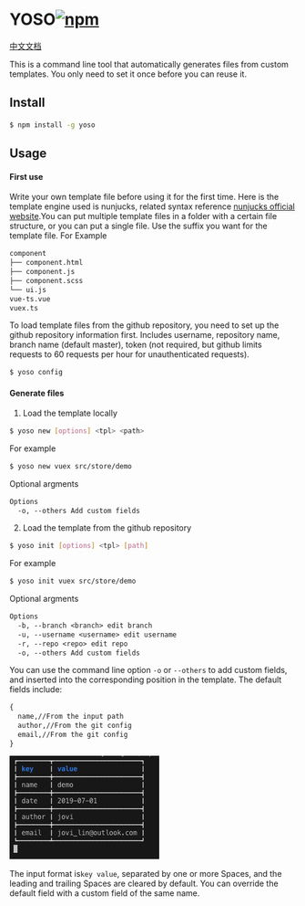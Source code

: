 # YOSO[![npm](https://img.shields.io/npm/v/yoso.svg?maxAge=2592000)](https://www.npmjs.com/package/yoso)
[中文文档](./README_zh.md)

This is a command line tool that automatically generates files from custom templates. You only need to set it once before you can reuse it.

## Install

```bash
$ npm install -g yoso
```

## Usage

#### First use

Write your own template file before using it for the first time. Here is the template engine used is nunjucks, related syntax reference [nunjucks official website](https://nunjucks.bootcss.com/).You can put multiple template files in a folder with a certain file structure, or you can put a single file. Use the suffix you want for the template file.
For Example
```
component
├── component.html
├── component.js
├── component.scss
└── ui.js
vue-ts.vue
vuex.ts
```

To load template files from the github repository, you need to set up the github repository information first. Includes username, repository name, branch name (default master), token (not required, but github limits requests to 60 requests per hour for unauthenticated requests).
```bash
$ yoso config
```

#### Generate files

1. Load the template locally
```bash
$ yoso new [options] <tpl> <path>
```
For example
```bash
$ yoso new vuex src/store/demo 
```
Optional argments
```
Options
  -o, --others Add custom fields
```

2. Load the template from the github repository
```bash
$ yoso init [options] <tpl> [path]
```
For example
```bash
$ yoso init vuex src/store/demo
```
Optional argments
```
Options
  -b, --branch <branch> edit branch
  -u, --username <username> edit username
  -r, --repo <repo> edit repo
  -o, --others Add custom fields
```

You can use the command line option ```-o``` or ```--others``` to add custom fields, and inserted into the corresponding position in the template. The default fields include:
```
{
  name,//From the input path
  author,//From the git config
  email,//From the git config
}
```
![](https://raw.githubusercontent.com/Linjovi/myPic/master/img/20190701181630.png?token=AEN2VVMRCOQKXTOIEKZD5RK5DHO3Y)

The input format is```key value```, separated by one or more Spaces, and the leading and trailing Spaces are cleared by default. You can override the default field with a custom field of the same name.
